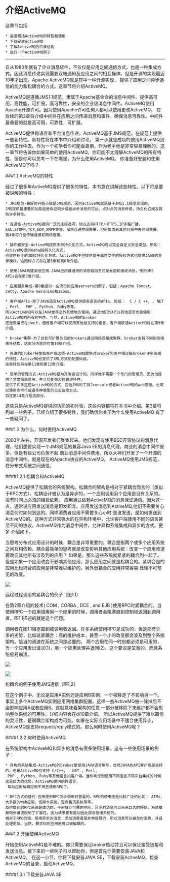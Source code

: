 介绍ActiveMQ
===========================
这章节包括:

    * 高度概括ActiveMQ的特性和使用
    * 下载安装ActiveMQ
    * 了解ActiveMQ的目录结构
    * 运行一个ActiveMQ例子

****

自从1980年就有了企业消息软件，不仅仅是应用之间通信方式，也是一种集成方式。因此消息传递实现需要双端通知及应用之间的相互操作。但是开源的实现最近10年才出现。Apache ActiveMQ就是其中一种开源实现，
提供了应用之间异步通信的能力和松耦合的方式。这章节将介绍ActiveMQ。

ActiveMQ是遵循JMS1.1规范，隶属于Apache基金会的消息中间件。提供高可用，高性能，可扩展，高可靠性，安全的企业级消息中间件。ActiveMQ使用Apache开源许可。因为使用Apache许可任何人都可以使用更改ActiveMQ。
在后续的第2章将介绍中间件在应用之间传递消息和事件，确保消息可靠性。中间件最重要的就是高可用，可靠性，可扩展。

ActiveMQ提供跨语言和平台消息传递。ActiveMQ基于JMS规范，在规范上提供一些新特性。新特性将在本书中介绍和讨论。
第一步就是成功的使用ActiveMQ到你的工作中去。作为一个初学者你可能会畏惧，作为老手他是非常容易理解的。这一章节将告诉你如果简单的使用ActiveMQ，你可能不太理解ActiveMQ的所有特性，但是你可以思考一下在哪里，为什么使用ActiveMQ。
你准备好安装和使用ActiveMQ了吗？

###1.1 ActiveMQ的特性

经过了很多年ActiveMQ提供了很多的特性，本书意在讲解这些特性。以下将是要被讲解的特性：

    * JMS规范-最好的开始点就是JMS规范，因为ActiveMQ就是基于JMS1.1规范实现的。
    JMS提供最重要的功能就是保证同步或者异步消息的可达，点对点的消息传递，持久化订阅及其他许多特性。

    * 连通性-ActiveMQ提供广泛的连接选项，协议支持HTTP/HTTPS,IP多路广播，
    SSL,STOMP,TCP,UDP,XMPP等等。虽然连通性很重要，但是集成到其他容器中去也很重要。
    第4章将介绍传输连接和网络连接。

    * 插件和安全-ActiveMQ提供多种持久化方式。ActiveMQ可以完全自定义安全类型。例如：ActiveMQ提供KahaDB持久化方式，
    也提供标注的JDBC持久化方式。ActiveMQ不但提供基于属性文件的授权方式也提供JAAS的登录模块。这两种方式将在第5章和第6章介绍。

    * 使用JAVA构建消息应用-JAVA应用最通用的消息路由方式是发送和接收消息，使用JMS APIs会在第7章介绍。

    * 应用服务集成-第8章提供一些流行的应用servers的例子，包括：Apache Tomcat，Jetty，Apache Geronimo和JBoss。

    * 客户端APIs-除了JAVA语言ActiveMQ提供很多语言的APIs，包括：  C / C ++, . NET , Perl,  PHP , Python, Ruby等等。
    所以ActiveMQ可以在JAVA世界之外其他地方使用。通过他们的APIs其他语言也能使用ActiveMQ的所有的特性。当然，ActiveMQ的broker
    还是要运行在jvm上，但是客户端可以使用其他被支持的语言。客户端联通ActiveMQ将在第9章介绍。

    * broker集群-为了达到可扩展的目的brokers通过网络连接成集群。broker支持不同的网络拓扑结构，这部分内容将在第10章介绍。

    * 先进的broker特性和客户端选项-ActiveMQ提供对broker和客户端连接broker许多高端的特性。ActiveMQ也提供了XML方式的配置风格。
    这些特性将在第11章和第12章介绍。

    * 简单的管理方式-ActiveMQ是为开发者设计的。同样他不需要一个专门的管理员，因为他提供了非常简单易用，并且功能强大的管理特性。
    提供了许多监控ActiveMQ的方式，包括JMX的工具Jconsole或者ActiveMQ的web管理。也可以使用命令行或者多种类型的日志监控方式。
    将在第14章介绍这部分。

这些只是ActiveMQ提供的功能的初体验，这些内容都将在本书中介绍。第3章将列举一些例子，已经介绍了很多特性，我们确信你关于为什么使用ActiveMQ
有了一些疑问了。

###1.2 为什么，何时使用ActiveMQ

2003年左右，开源开发者们聚集起来。他们发现有使用BSD开源协议的消息代理。他们想要实现一个JMS规范的兼容Java EE的消息代理。商业的消息中间件很多，但是有些公司负担不起
商业消息中间件费用。所以大神们开发了一个开源的消息中间件。就是现在的Apache协议的ActiveMQ。
ActiveMQ使用JMS规范，在分布式系统之间通信。

####1.2.1 松耦合和ActiveMQ

ActiveMQ提供了松耦合的系统架构。松耦合的架构是相对于紧耦合而言的（类似于RPC方式）。松耦设计被认为是异步的，一个应用调用另个应用是没有关系的。没有时间上必须的相互依赖。
应用通过依赖ActiveMQ的消息保证通信。因为这一点，通常说应用发送消息是即发即弃。应用发送消息到ActiveMQ,他们不需要关心消息何时如何到达的。同样消费者应用不需要关心小时
是谁发送，是如何发送到ActiveMQ的。这种方式非常强大的在异构环境中，允许客户端使用不同的语言甚至不同的协议。ActiveMQ作为消息中间件，允许异构系统集成和异步的方式。更多
介绍如下。

当思考分布式应用设计的时候，耦合是非常重要的。耦合是指两个或多个应用系统之间互相依赖。耦合最简单的思考就是改变影响其他应用系统：改变一个应用难道要改变其他所有涉及到的应用？
如果是，那么这些系统就紧紧的耦合到一起了。但是如果一个应用改变不影响其他应用，那么应用之间就是松耦合的。紧耦合是的应用比松耦合的应用是非常难以维护的。另外弱耦合的应用非常容易
处理不可预见的改变。

![](https://github.com/zhaoguangnan/activemq-in-action-translate/blob/master/images/coupled.png)

远程过程调用的紧耦合的例子（图1.1）

在第2章介绍的技术( COM ,  CORBA ,  DCE , and  EJB )使用RPC时紧耦合的。当使用RPC一个应用调用另一个应用的时候，调用者会阻塞直到控制权返回到调用者。图1.1描述的就是这个问题。

调用者在图1.1阻塞直到被调用者返回。许多系统使用RPC是成功的，但是那有许多的劣势，比如说紧耦合：高的维护成本，甚至一个小的改变都会波及到整个系统架构。恰当的调速在系统之间是必要的。
两个应用在同一时刻都必须是可用的，当一个应用发出请求(1)，另一个应用处理并返回(2)。这个要求是笨重的，而且系统极易崩溃。

![](https://github.com/zhaoguangnan/activemq-in-action-translate/blob/master/images/loosely-coupled-recive.png)

![](https://github.com/zhaoguangnan/activemq-in-action-translate/blob/master/images/loosely-coupled-send.png)

松耦合的例子使用JMS通信（图1.2）

在这个例子中，无论是应用A实例还是应用B实例，一个被移走了不影响另一个。事实上多个ActiveMQ实例应用网络集群配置。这样一些ActiveMQ被一除掉后不会影响应用A或者应用B。这就意味着架构的任意
一部分被移除下来维护都不会影响整体系统的可用性。详细内容会在di10章介绍。
所以ActiveMQ提供了难以置信的灵活性，是弱耦合架构成为可能。如果在实际应用场景中不适合使用异步，ActiveMQ是支持request/reply模式的。那么何时使用ActiveMQ呢？

####1.2.2 何时使用ActiveMQ

在系统架构中ActiveMQ和异步的消息有很多使用场景。这有一些使用场景的例子：

    * 异构的系统集成-ActiveMQ的broker是使用JAVA语言编写，自然JAVA的API客户端是支持的。但是ActiveMQ也支持 C/C++, . NET , Perl,
     PHP , Python, Ruby等其他语言的客户端。当你考虑到使用不同语言不同平台集成的时候这是巨大的优势。ActiveMQ提供的跨语言，
     帮助应用解耦应用不用去使用RPC了。

    * RPC方式的替代-应用使用RPC同步调用时普遍的。RPC的使用还是比较广泛的比如： ATMs，大多数的Web应用，信用卡系统，定点售货系统等等。
    及时提到的RPC系统是成功的，不用放弃可靠的响应，异步的消息可以带来巨大的好处。系统依赖同步请求限制了扩展性，因为请求要有返回因此那会拖慢系统的。
    相对于RPC的慢，使用异步的消息，添加消费者是非常容易的，所以消息可以被及时消费，并且处理更快。当然，要求你的应用是可以被解耦的。




###1.3 开始使用AcitveMQ

开始使用ActiveMQ是不难的。你只需要保证broker启动并且可以保证接受链接和发送消息。接下来的一些例子可以帮助你，但是首先你需要安装JAVA和ActiveMQ。
在这一小节，你将下载安装JAVA SE，下载安装AcitveMQ，检查ActiveMQ的目录，启动ActiveMQ。

####1.3.1 下载安装JAVA SE






